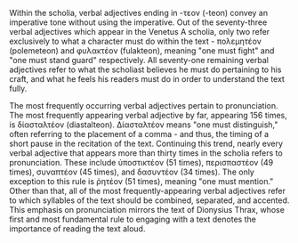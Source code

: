 Within the scholia, verbal adjectives ending in -τεον (-teon) convey an imperative tone without using the imperative. Out of the seventy-three verbal adjectives which appear in the Venetus A scholia, only two refer exclusively to what a character must do within the text - πολεμητέον (polemeteon) and φυλακτέον (fulakteon), meaning "one must fight" and "one must stand guard" respectively. All seventy-one remaining verbal adjectives refer to what the scholiast believes he must do pertaining to his craft, and what he feels his readers must do in order to understand the text fully. 

The most frequently occurring verbal adjectives pertain to pronunciation. The most frequently appearing verbal adjective by far, appearing 156 times, is δίασταλτέον (diastalteon). Δίασταλτέον means "one must distinguish," often referring to the placement of a comma - and thus, the timing of a short pause in the recitation of the text. Continuing this trend, nearly every verbal adjective that appears more than thirty times in the scholia refers to pronunciation. These include ὑποστικτέον (51 times), περισπαστέον (49 times), συναπτέον (45 times), and δασυντέον (34 times). The only exception to this rule is ῥητέον (51 times), meaning "one must mention." Other than that, all of the most frequently-appearing verbal adjectives refer to which syllables of the text should be combined, separated, and accented. This emphasis on pronunciation mirrors the text of Dionysius Thrax, whose first and most fundamental rule to engaging with a text denotes the importance of reading the text aloud. 


